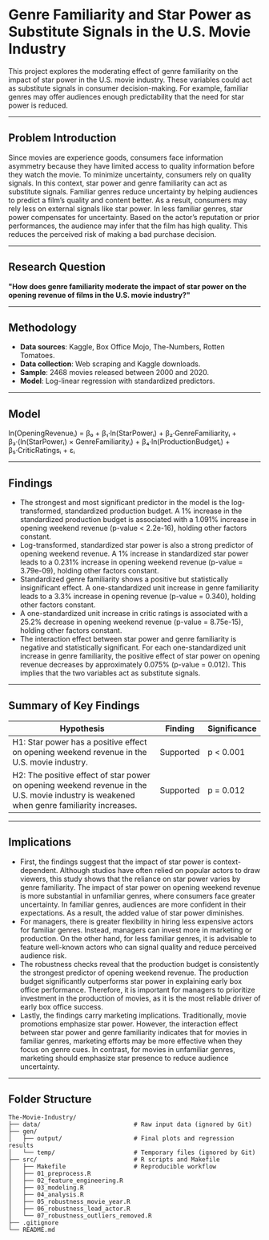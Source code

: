 # Genre Familiarity and Star Power as Substitute Signals in the U.S. Movie Industry

This project explores the moderating effect of genre familiarity on the impact of star power in the U.S. movie industry. These variables could act as substitute signals in consumer decision-making. For example, familiar genres may offer audiences enough predictability that the need for star power is reduced. 

---

## Problem Introduction

Since movies are experience goods, consumers face information asymmetry because they have limited access to quality information before they watch the movie. To minimize uncertainty, consumers rely on quality signals. In this context, star power and genre familiarity can act as substitute signals. Familiar genres reduce uncertainty by helping audiences to predict a film’s quality and content better. As a result, consumers may rely less on external signals like star power. In less familiar genres, star power compensates for uncertainty. Based on the actor’s reputation or prior performances, the audience may infer that the film has high quality. This reduces the perceived risk of making a bad purchase decision.

---

## Research Question

**"How does genre familiarity moderate the impact of star power on the opening revenue of films in the U.S. movie industry?"**

---

## Methodology
- **Data sources**: Kaggle, Box Office Mojo, The-Numbers, Rotten Tomatoes.
- **Data collection**: Web scraping and Kaggle downloads.
- **Sample**: 2468 movies released between 2000 and 2020.
- **Model**: Log-linear regression with standardized predictors.
  
---

## Model

ln(OpeningRevenueᵢ) = β₀ + β₁·ln(StarPowerᵢ) + β₂·GenreFamiliarityᵢ
                    + β₃·(ln(StarPowerᵢ) × GenreFamiliarityᵢ)
                    + β₄·ln(ProductionBudgetᵢ)
                    + β₅·CriticRatingsᵢ + εᵢ

---

## Findings

- The strongest and most significant predictor in the model is the log-transformed, standardized production budget. A 1% increase in the standardized production budget is associated with a 1.091% increase in opening weekend revenue (p-value < 2.2e-16), holding other factors constant.
- Log-transformed, standardized star power is also a strong predictor of opening weekend revenue. A 1% increase in standardized star power leads to a 0.231% increase in opening weekend revenue (p-value = 3.79e-09), holding other factors constant.
- Standardized genre familiarity shows a positive but statistically insignificant effect. A one-standardized unit increase in genre familiarity leads to a 3.3% increase in opening revenue (p-value = 0.340), holding other factors constant.
- A one-standardized unit increase in critic ratings is associated with a 25.2% decrease in opening weekend revenue (p-value = 8.75e-15), holding other factors constant.
- The interaction effect between star power and genre familiarity is negative and statistically significant. For each one-standardized unit increase in genre familiarity, the positive effect of star power on opening revenue decreases by approximately 0.075% (p-value = 0.012). This implies that the two variables act as substitute signals.

---

## Summary of Key Findings

| **Hypothesis** | **Finding** | **Significance** |
|----------------|-------------|------------------|
| H1: Star power has a positive effect on opening weekend revenue in the U.S. movie industry. | Supported | p < 0.001 |
| H2: The positive effect of star power on opening weekend revenue in the U.S. movie industry is weakened when genre familiarity increases. | Supported | p = 0.012 |

---

## Implications

- First, the findings suggest that the impact of star power is context-dependent. Although studios have often relied on popular actors to draw viewers, this study shows that the reliance on star power varies by genre familiarity. The impact of star power on opening weekend revenue is more substantial in unfamiliar genres, where consumers face greater uncertainty. In familiar genres, audiences are more confident in their expectations. As a result, the added value of star power diminishes. 
- For managers, there is greater flexibility in hiring less expensive actors for familiar genres. Instead, managers can invest more in marketing or production. On the other hand, for less familiar genres, it is advisable to feature well-known actors who can signal quality and reduce perceived audience risk. 
- The robustness checks reveal that the production budget is consistently the strongest predictor of opening weekend revenue. The production budget significantly outperforms star power in explaining early box office performance. Therefore, it is important for managers to prioritize investment in the production of movies, as it is the most reliable driver of early box office success.
- Lastly, the findings carry marketing implications. Traditionally, movie promotions emphasize star power. However, the interaction effect between star power and genre familiarity indicates that for movies in familiar genres, marketing efforts may be more effective when they focus on genre cues. In contrast, for movies in unfamiliar genres, marketing should emphasize star presence to reduce audience uncertainty.

---

## Folder Structure

```plaintext
The-Movie-Industry/
├── data/                          # Raw input data (ignored by Git)
├── gen/
│   ├── output/                    # Final plots and regression results
│   └── temp/                      # Temporary files (ignored by Git)
├── src/                           # R scripts and Makefile
│   ├── Makefile                   # Reproducible workflow
│   ├── 01_preprocess.R
│   ├── 02_feature_engineering.R
│   ├── 03_modeling.R
│   ├── 04_analysis.R
│   ├── 05_robustness_movie_year.R
│   ├── 06_robustness_lead_actor.R
│   └── 07_robustness_outliers_removed.R  
├── .gitignore
└── README.md

```
